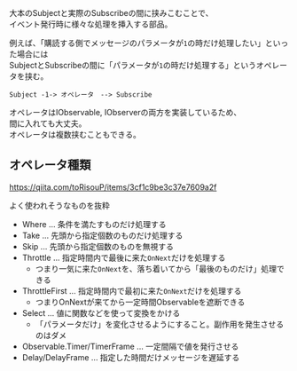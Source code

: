 大本のSubjectと実際のSubscribeの間に挟みこむことで、  
イベント発行時に様々な処理を挿入する部品。

例えば、「購読する側でメッセージのパラメータが`1`の時だけ処理したい」といった場合には  
SubjectとSubscribeの間に「パラメータが`1`の時だけ処理する」というオペレータを挟む。
```
Subject -1-> オペレータ　--> Subscribe
```
オペレータはIObservable, IObserverの両方を実装しているため、  
間に入れても大丈夫。  
オペレータは複数挟むこともできる。

## オペレータ種類
https://qiita.com/toRisouP/items/3cf1c9be3c37e7609a2f

よく使われそうなものを抜粋
* Where ... 条件を満たすものだけ処理する
* Take ... 先頭から指定個数のものだけ処理する
* Skip ... 先頭から指定個数のものを無視する
* Throttle ... 指定時間内で最後に来た`OnNext`だけを処理する
  - つまり一気に来た`OnNext`を、落ち着いてから「最後のものだけ」処理できる
* ThrottleFirst ... 指定時間内で最初に来た`OnNext`だけを処理する
  - つまりOnNextが来てから一定時間Observableを遮断できる
* Select ... 値に関数などを使って変換をかける
  - 「パラメータだけ」を変化させるようにすること。副作用を発生させるのはダメ
* Observable.Timer/TimerFrame ... 一定間隔で値を発行させる
* Delay/DelayFrame ... 指定した時間だけメッセージを遅延する